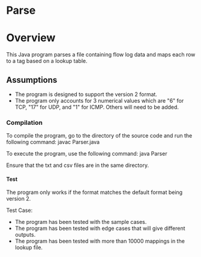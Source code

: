 # Parse

<h1>Overview</h1>

This Java program parses a file containing flow log data and maps each row to a tag based on a lookup table.

<h2>Assumptions</h2>

  - The program is designed to support the version 2 format.
  - The program only accounts for 3 numerical values which are "6" for TCP, "17" for UDP, and "1" for ICMP. Others will need to be added.

<h3>Compilation</h3>

To compile the program, go to the directory of the source code and run the following command:
javac Parser.java

To execute the program, use the following command:
java Parser

Ensure that the txt and csv files are in the same directory.

<h4>Test</h4>

The program only works if the format matches the default format being version 2.

Test Case:
  - The program has been tested with the sample cases.
  - The program has been tested with edge cases that will give different outputs.
  - The program has been tested with more than 10000 mappings in the lookup file.


